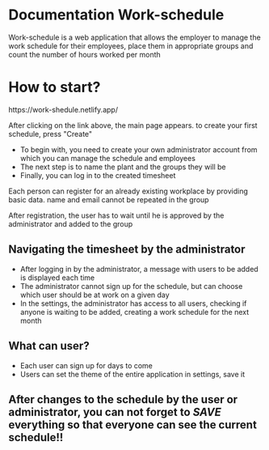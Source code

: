 # Documentation Work-schedule

Work-schedule is a web application that allows the employer to manage the work schedule for their employees, place them in appropriate groups and count the number of hours worked per month

<h1>How to start?</h1>
https://work-shedule.netlify.app/

After clicking on the link above, the main page appears. to create your first schedule, press "Create"
<ul>
  <li>To begin with, you need to create your own administrator account from which you can manage the schedule and employees</li>
  <li>The next step is to name the plant and the groups they will be</li>
  <li>Finally, you can log in to the created timesheet</li>
</ul>
<p>
  Each person can register for an already existing workplace by providing basic data.
  name and email cannot be repeated in the group
</p>
<p>
  After registration, the user has to wait until he is approved by the administrator and added to the group
</p>
<h2>
  Navigating the timesheet by the administrator
</h2>
<ul>
  <li>After logging in by the administrator, a message with users to be added is displayed each time</li>
  <li>The administrator cannot sign up for the schedule, but can choose which user should be at work on a given day</li>
  <li>In the settings, the administrator has access to all users, checking if anyone is waiting to be added, creating a work schedule for the next month</li>
</ul>
<h2>
  What can user?
</h2>
<ul>
  <li>Each user can sign up for days to come</li>
  <li>Users can set the theme of the entire application in settings, save it</li>
</ul>

<h2><b>After changes to the schedule by the user or administrator, you can not forget to <i>SAVE</i> everything so that everyone can see the current schedule!!</b><h2>

